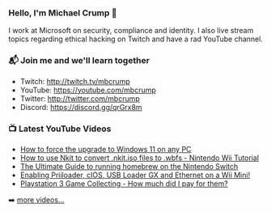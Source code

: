 ### Hello, I'm Michael Crump 👋

I work at Microsoft on security, compliance and identity. I also live stream topics regarding ethical hacking on Twitch and have a rad YouTube channel. 

### 📬 Join me and we'll learn together

- Twitch: http://twitch.tv/mbcrump
- YouTube: https://youtube.com/mbcrump
- Twitter: http://twitter.com/mbcrump
- Discord: https://discord.gg/qrGrx8m

### 📺 Latest YouTube Videos

<!-- YOUTUBE:START -->
- [How to force the upgrade to Windows 11 on any PC](https://www.youtube.com/watch?v=P3EsMEjaKEU)
- [How to use Nkit to convert .nkit.iso files to .wbfs - Nintendo Wii Tutorial](https://www.youtube.com/watch?v=iWtNhxOFWA4)
- [The Ultimate Guide to running homebrew on the Nintendo Switch](https://www.youtube.com/watch?v=2VLIGQujFGk)
- [Enabling Priiloader, cIOS, USB Loader GX and Ethernet on a Wii Mini!](https://www.youtube.com/watch?v=staOVymgHnE)
- [Playstation 3 Game Collecting - How much did I pay for them?](https://www.youtube.com/watch?v=LvICpPca0XA)
<!-- YOUTUBE:END -->

➡️ [more videos...](https://youtube.com/mbcrump)

